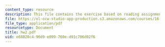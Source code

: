 ```yaml
---
content_type: resource
description: This file contains the exercise based on reading assignment.
file: https://ol-ocw-studio-app-production.s3.amazonaws.com/courses/16-100-aerodynamics-fall-2005/e68820c496d9e099760ed91c706d02f6_hw2.pdf
file_type: application/pdf
resourcetype: Document
title: hw2.pdf
uid: e68820c4-96d9-e099-760e-d91c706d02f6
---
```

